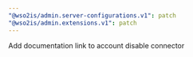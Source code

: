 ```yaml
---
"@wso2is/admin.server-configurations.v1": patch
"@wso2is/admin.extensions.v1": patch
---
```


Add documentation link to account disable connector

